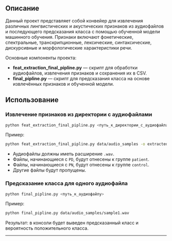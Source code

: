 ## Описание

Данный проект представляет собой конвейер для извлечения различных лингвистических и акустических признаков из аудиофайлов и последующего предсказания класса с помощью обученной модели машинного обучения. Признаки включают фонетические, спектральные, транскрипционные, лексические, синтаксические, дискурсивные и морфологические характеристики речи.

Основные компоненты проекта:

* **feat\_extraction\_final\_pipline.py** — скрипт для обработки аудиофайлов, извлечения признаков и сохранения их в CSV.
* **final\_pipline.py** — скрипт для предсказания класса на основе извлечённых признаков и обученной модели.

## Использование

### Извлечение признаков из директории с аудиофайлами

```bash
python feat_extraction_final_pipline.py <путь_к_директории_с_аудиофайлами> -o <путь_для_сохранения_CSV>
```

Пример:

```bash
python feat_extraction_final_pipline.py data/audio_samples -o extracted_features.csv
```

* Аудиофайлы должны иметь расширение `.wav`.
* Файлы, начинающиеся с `PD`, будут отнесены к группе `patient`.
* Файлы, начинающиеся с `PN`, будут отнесены к группе `control`.
* Другие файлы будут пропущены.

### Предсказание класса для одного аудиофайла

```bash
python final_pipline.py <путь_к_аудиофайлу>
```

Пример:

```bash
python final_pipline.py data/audio_samples/sample1.wav
```

Результат: в консоли будет выведен предсказанный класс и вероятность положительного класса.

---